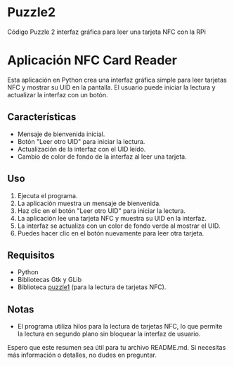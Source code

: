 # Puzzle2
Código Puzzle 2 interfaz gráfica para leer una tarjeta NFC con la RPi

# Aplicación NFC Card Reader

Esta aplicación en Python crea una interfaz gráfica simple para leer tarjetas NFC y mostrar su UID en la pantalla. El usuario puede iniciar la lectura y actualizar la interfaz con un botón.

## Características

- Mensaje de bienvenida inicial.
- Botón "Leer otro UID" para iniciar la lectura.
- Actualización de la interfaz con el UID leído.
- Cambio de color de fondo de la interfaz al leer una tarjeta.

## Uso

1. Ejecuta el programa.
2. La aplicación muestra un mensaje de bienvenida.
3. Haz clic en el botón "Leer otro UID" para iniciar la lectura.
4. La aplicación lee una tarjeta NFC y muestra su UID en la interfaz.
5. La interfaz se actualiza con un color de fondo verde al mostrar el UID.
6. Puedes hacer clic en el botón nuevamente para leer otra tarjeta.

## Requisitos

- Python
- Bibliotecas Gtk y GLib
- Biblioteca [puzzle1](https://github.com/AxelBuenoTome/Puzzle1/blob/main/puzzle1.py) (para la lectura de tarjetas NFC). 

## Notas

- El programa utiliza hilos para la lectura de tarjetas NFC, lo que permite la lectura en segundo plano sin bloquear la interfaz de usuario.

Espero que este resumen sea útil para tu archivo README.md. Si necesitas más información o detalles, no dudes en preguntar.
